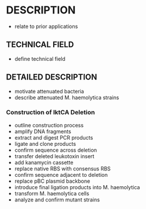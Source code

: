 # DESCRIPTION

- relate to prior applications

## TECHNICAL FIELD

- define technical field

## DETAILED DESCRIPTION

- motivate attenuated bacteria
- describe attenuated M. haemolytica strains

### Construction of lktCA Deletion

- outline construction process
- amplify DNA fragments
- extract and digest PCR products
- ligate and clone products
- confirm sequence across deletion
- transfer deleted leukotoxin insert
- add kanamycin cassette
- replace native RBS with consensus RBS
- confirm sequence adjacent to deletion
- replace pBC plasmid backbone
- introduce final ligation products into M. haemolytica
- transform M. haemolytica cells
- analyze and confirm mutant strains

